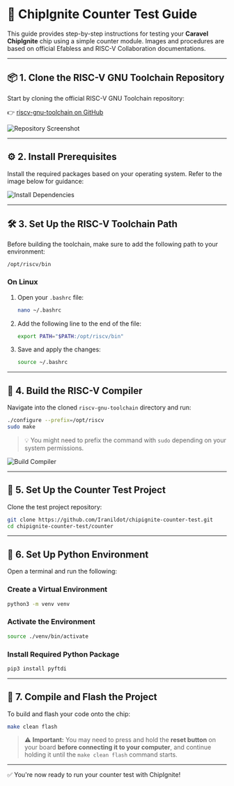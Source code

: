 # 🔧 ChipIgnite Counter Test Guide

This guide provides step-by-step instructions for testing your **Caravel ChipIgnite** chip using a simple counter module. Images and procedures are based on official Efabless and RISC-V Collaboration documentations.

---

## 📦 1. Clone the RISC-V GNU Toolchain Repository

Start by cloning the official RISC-V GNU Toolchain repository:

👉 [riscv-gnu-toolchain on GitHub](https://github.com/riscv-collab/riscv-gnu-toolchain/tree/master)

![Repository Screenshot](https://github.com/user-attachments/assets/597a7a8c-e34d-490a-879f-33604566112c)

---

## ⚙️ 2. Install Prerequisites

Install the required packages based on your operating system. Refer to the image below for guidance:

![Install Dependencies](https://github.com/user-attachments/assets/fad8ec0d-8645-4949-a0a7-10e923cedaba)

---

## 🛠️ 3. Set Up the RISC-V Toolchain Path

Before building the toolchain, make sure to add the following path to your environment:

```
/opt/riscv/bin
```

### On Linux

1. Open your `.bashrc` file:

    ```bash
    nano ~/.bashrc
    ```

2. Add the following line to the end of the file:

    ```bash
    export PATH="$PATH:/opt/riscv/bin"
    ```

3. Save and apply the changes:

    ```bash
    source ~/.bashrc
    ```

---

## 🧱 4. Build the RISC-V Compiler

Navigate into the cloned `riscv-gnu-toolchain` directory and run:

```bash
./configure --prefix=/opt/riscv
sudo make
```

> 💡 You might need to prefix the command with `sudo` depending on your system permissions.

![Build Compiler](https://github.com/user-attachments/assets/0648ebd2-b563-4dd8-9d4f-d32e3be35101)

---

## 🧪 5. Set Up the Counter Test Project

Clone the test project repository:

```bash
git clone https://github.com/Iranildot/chipignite-counter-test.git
cd chipignite-counter-test/counter
```

---

## 🐍 6. Set Up Python Environment

Open a terminal and run the following:

### Create a Virtual Environment

```bash
python3 -m venv venv
```

### Activate the Environment

```bash
source ./venv/bin/activate
```

### Install Required Python Package

```bash
pip3 install pyftdi
```

---

## 🚀 7. Compile and Flash the Project

To build and flash your code onto the chip:

```bash
make clean flash
```

> ⚠️ **Important:** You may need to press and hold the **reset button** on your board **before connecting it to your computer**, and continue holding it until the `make clean flash` command starts.

---

✅ You're now ready to run your counter test with ChipIgnite!

